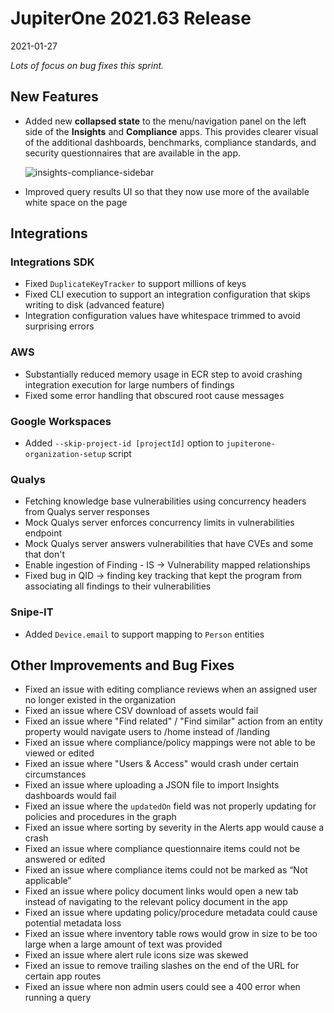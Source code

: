 # JupiterOne 2021.63 Release

2021-01-27

_Lots of focus on bug fixes this sprint._

## New Features

- Added new **collapsed state** to the menu/navigation panel on the left side of
  the **Insights** and **Compliance** apps. This provides clearer visual of the
  additional dashboards, benchmarks, compliance standards, and security
  questionnaires that are available in the app.

  ![insights-compliance-sidebar](../assets/insights-compliance-sidebar.png)

- Improved query results UI so that they now use more of the available white
  space on the page

## Integrations

### Integrations SDK

- Fixed `DuplicateKeyTracker` to support millions of keys
- Fixed CLI execution to support an integration configuration that skips writing to disk (advanced feature)
- Integration configuration values have whitespace trimmed to avoid surprising errors

### AWS

- Substantially reduced memory usage in ECR step to avoid crashing integration execution for large numbers of findings
- Fixed some error handling that obscured root cause messages

### Google Workspaces

- Added `--skip-project-id [projectId]` option to `jupiterone-organization-setup` script

### Qualys

- Fetching knowledge base vulnerabilities using concurrency headers from Qualys server responses
- Mock Qualys server enforces concurrency limits in vulnerabilities endpoint
- Mock Qualys server answers vulnerabilities that have CVEs and some that don't
- Enable ingestion of Finding - IS -> Vulnerability mapped relationships
- Fixed bug in QID -> finding key tracking that kept the program from associating all findings to their vulnerabilities

### Snipe-IT

- Added `Device.email` to support mapping to `Person` entities

## Other Improvements and Bug Fixes

- Fixed an issue with editing compliance reviews when an assigned user no longer existed in the organization
- Fixed an issue where CSV download of assets would fail
- Fixed an issue where "Find related" / "Find similar" action from an entity property would navigate users to /home instead of /landing
- Fixed an issue where compliance/policy mappings were not able to be viewed or edited
- Fixed an issue where "Users & Access" would crash under certain circumstances
- Fixed an issue where uploading a JSON file to import Insights dashboards would fail
- Fixed an issue where the `updatedOn` field was not properly updating for policies and procedures in the graph
- Fixed an issue where sorting by severity in the Alerts app would cause a crash
- Fixed an issue where compliance questionnaire items could not be answered or edited
- Fixed an issue where compliance items could not be marked as “Not applicable”
- Fixed an issue where policy document links would open a new tab instead of navigating to the relevant policy document in the app
- Fixed an issue where updating policy/procedure metadata could cause potential metadata loss
- Fixed an issue where inventory table rows would grow in size to be too large when a large amount of text was provided
- Fixed an issue where alert rule icons size was skewed
- Fixed an issue to remove trailing slashes on the end of the URL for certain app routes
- Fixed an issue where non admin users could see a 400 error when running a query
